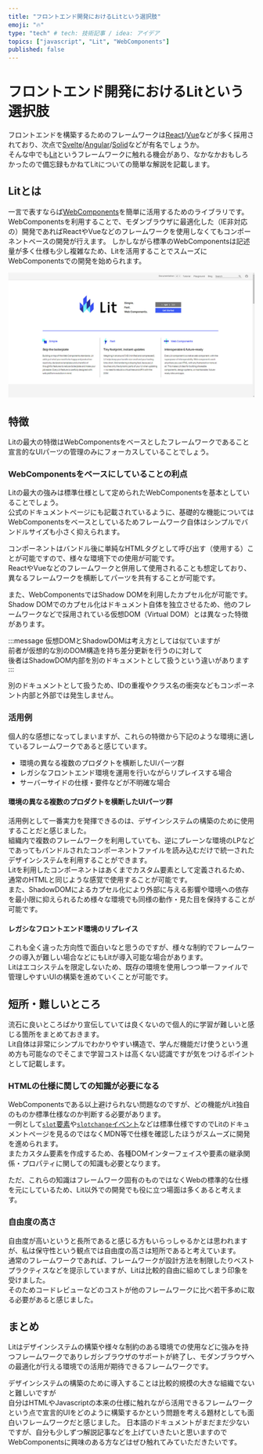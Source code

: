 ```yaml
---
title: "フロントエンド開発におけるLitという選択肢"
emoji: "🔥"
type: "tech" # tech: 技術記事 / idea: アイデア
topics: ["javascript", "Lit", "WebComponents"]
published: false
---
```

# フロントエンド開発におけるLitという選択肢

フロントエンドを構築するためのフレームワークは[React](https://ja.reactjs.org/)/[Vue](https://jp.vuejs.org/index.html)などが多く採用されており、次点で[Svelte](https://svelte.jp/)/[Angular](https://angular.jp/)/[Solid](https://www.solidjs.com/)などが有名でしょうか。  
そんな中でも[Lit](https://lit.dev/)というフレームワークに触れる機会があり、なかなかおもしろかったので備忘録もかねてLitについての簡単な解説を記載します。

## Litとは

一言で表すならば[WebComponents](https://developer.mozilla.org/ja/docs/Web/Web_Components)を簡単に活用するためのライブラリです。  
WebComponentsを利用することで、モダンブラウザに最適化した（IE非対応の）開発であればReactやVueなどのフレームワークを使用しなくてもコンポーネントベースの開発が行えます。
しかしながら標準のWebComponentsは記述量が多く仕様も少し複雑なため、Litを活用することでスムーズにWebComponentsでの開発を始められます。

[![LitWebサイト](/images/articles/lit-overview/lit-website.jpg)](https://lit.dev/)

## 特徴

Litの最大の特徴はWebComponentsをベースとしたフレームワークであること  
宣言的なUIパーツの管理のみにフォーカスしていることでしょう。  

### WebComponentsをベースにしていることの利点

Litの最大の強みは標準仕様として定められたWebComponentsを基本としていることでしょう。  
公式のドキュメントページにも記載されているように、基礎的な機能についてはWebComponentsをベースとしているためフレームワーク自体はシンプルでバンドルサイズも小さく抑えられます。

コンポーネントはバンドル後に単純なHTMLタグとして呼び出す（使用する）ことが可能ですので、様々な環境下での使用が可能です。  
ReactやVueなどのフレームワークと併用して使用されることも想定しており、異なるフレームワークを横断してパーツを共有することが可能です。

また、WebComponentsではShadow DOMを利用したカプセル化が可能です。  
Shadow DOMでのカプセル化はドキュメント自体を独立させるため、他のフレームワークなどで採用されている仮想DOM（Virtual DOM）とは異なった特徴があります。  

:::message
仮想DOMとShadowDOMは考え方としては似ていますが  
前者が仮想的な別のDOM構造を持ち差分更新を行うのに対して  
後者はShadowDOM内部を別のドキュメントとして扱うという違いがあります
:::

別のドキュメントとして扱うため、IDの重複やクラス名の衝突などもコンポーネント内部と外部では発生しません。

### 活用例

個人的な感想になってしまいますが、これらの特徴から下記のような環境に適しているフレームワークであると感じています。

- 環境の異なる複数のプロダクトを横断したUIパーツ群
- レガシなフロントエンド環境を運用を行いながらリプレイスする場合
- サーバーサイドの仕様・要件などが不明確な場合

#### 環境の異なる複数のプロダクトを横断したUIパーツ群

<!-- フレームワークを横断している図を入れたい [React,Vue,Electron] -->

活用例として一番実力を発揮できるのは、デザインシステムの構築のために使用することだと感じました。  
組織内で複数のフレームワークを利用していても、逆にプレーンな環境のLPなどであってもバンドルされたコンポーネントファイルを読み込むだけで統一されたデザインシステムを利用することができます。  
Litを利用したコンポーネントはあくまでカスタム要素として定義されるため、通常のHTMLと同じような感覚で使用することが可能です。  
また、ShadowDOMによるカプセル化により外部に与える影響や環境への依存を最小限に抑えられるため様々な環境でも同様の動作・見た目を保持することが可能です。

#### レガシなフロントエンド環境のリプレイス

これも全く違った方向性で面白いなと思うのですが、様々な制約でフレームワークの導入が難しい場合などにもLitが導入可能な場合があります。  
Litはエコシステムを限定しないため、既存の環境を使用しつつ単一ファイルで管理しやすいUIの構築を進めていくことが可能です。

## 短所・難しいところ

流石に良いところばかり宣伝していては良くないので個人的に学習が難しいと感じる箇所をまとめておきます。  
Lit自体は非常にシンプルでわかりやすい構造で、学んだ機能だけ使うという進め方も可能なのでそこまで学習コストは高くない認識ですが気をつけるポイントとして記載します。

### HTMLの仕様に関しての知識が必要になる

WebComponentsである以上避けられない問題なのですが、どの機能がLit独自のものか標準仕様なのか判断する必要があります。  
一例として[`slot`要素](https://developer.mozilla.org/ja/docs/Web/HTML/Element/slot)や[`slotchange`イベント](https://developer.mozilla.org/ja/docs/Web/API/HTMLSlotElement/slotchange_event)などは標準仕様ですのでLitのドキュメントページを見るのではなくMDN等で仕様を確認したほうがスムーズに開発を進められます。  
またカスタム要素を作成するため、各種DOMインターフェイスや要素の継承関係・プロパティに関しての知識も必要となります。  

ただ、これらの知識はフレームワーク固有のものではなくWebの標準的な仕様を元にしているため、Lit以外での開発でも役に立つ場面は多くあると考えます。

### 自由度の高さ

自由度が高いというと長所であると感じる方もいらっしゃるかとは思われますが、私は保守性という観点では自由度の高さは短所であると考えています。  
通常のフレームワークであれば、フレームワークが設計方法を制限したりベストプラクティスなどを提示していますが、Litは比較的自由に組めてしまう印象を受けました。  
そのためコードレビューなどのコストが他のフレームワークに比べ若干多めに取る必要があると感じました。

## まとめ

Litはデザインシステムの構築や様々な制約のある環境での使用などに強みを持つフレームワークでありレガシブラウザのサポートが終了し、モダンブラウザへの最適化が行える環境での活用が期待できるフレームワークです。

デザインシステムの構築のために導入することは比較的規模の大きな組織でないと難しいですが  
自分はHTMLやJavascriptの本来の仕様に触れながら活用できるフレームワークという点で宣言的UIをどのように構築するかという問題を考える題材としても面白いフレームワークだと感じました。
日本語のドキュメントがまだまだ少ないですが、自分も少しずつ解説記事などを上げていきたいと思いますのでWebComponentsに興味のある方などはぜひ触れてみていただきたいです。
